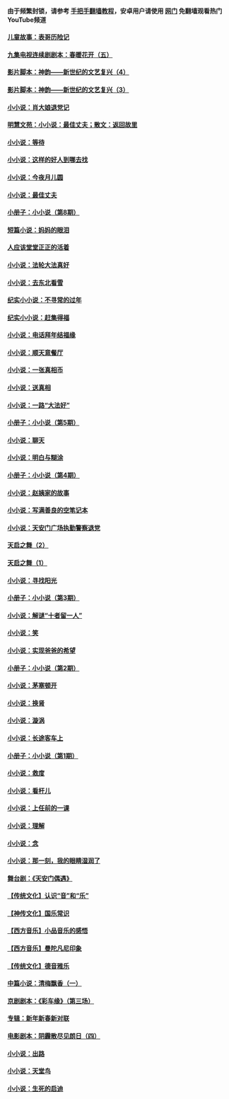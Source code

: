 #### 由于频繁封锁，请参考 [手把手翻墙教程](https://github.com/gfw-breaker/guides/wiki/)，安卓用户请使用 [网门](https://github.com/gfw-breaker/nogfw/blob/master/dl.md?t=07141600) 免翻墙观看热门YouTube频道 

#### [儿童故事：表哥历险记](../pages/328/383535.md?t=07141600) 

#### [九集电视连续剧剧本：春暖花开（五）](../pages/328/275919.md?t=07141600) 

#### [影片脚本：神韵——新世纪的文艺复兴（4）](../pages/328/266089.md?t=07141600) 

#### [影片脚本：神韵——新世纪的文艺复兴（3）](../pages/328/266087.md?t=07141600) 

#### [小小说：肖大娘退党记](../pages/328/239807.md?t=07141600) 

#### [明慧文苑：小小说：最佳丈夫；散文：返回故里](../pages/328/3439.md?t=07141600) 

#### [小小说：等待](../pages/328/223927.md?t=07141600) 

#### [小小说：这样的好人到哪去找](../pages/328/209396.md?t=07141600) 

#### [小小说：今夜月儿圆](../pages/328/193588.md?t=07141600) 

#### [小小说：最佳丈夫](../pages/328/190938.md?t=07141600) 

#### [小册子：小小说（第8期）](../pages/328/188202.md?t=07141600) 

#### [短篇小说：妈妈的眼泪](../pages/328/187712.md?t=07141600) 

#### [人应该堂堂正正的活着](../pages/328/182430.md?t=07141600) 

#### [小小说：法轮大法真好](../pages/328/174669.md?t=07141600) 

#### [小小说：去东北看雪](../pages/328/173882.md?t=07141600) 

#### [纪实小小说：不寻常的过年](../pages/328/173187.md?t=07141600) 

#### [纪实小小说：赶集得福](../pages/328/172652.md?t=07141600) 

#### [小小说：电话拜年结福缘](../pages/328/172533.md?t=07141600) 

#### [小小说：顺天意餐厅](../pages/328/170182.md?t=07141600) 

#### [小小说：一张真相币](../pages/328/169410.md?t=07141600) 

#### [小小说：送真相](../pages/328/166713.md?t=07141600) 

#### [小小说：一路“大法好”](../pages/328/162016.md?t=07141600) 

#### [小册子：小小说（第5期）](../pages/328/161131.md?t=07141600) 

#### [小小说：聊天](../pages/328/159640.md?t=07141600) 

#### [小小说：明白与糊涂](../pages/328/158101.md?t=07141600) 

#### [小册子：小小说（第4期）](../pages/328/158006.md?t=07141600) 

#### [小小说：赵姨家的故事](../pages/328/157843.md?t=07141600) 

#### [小小说：写满善良的空笔记本](../pages/328/157382.md?t=07141600) 

#### [小小说：天安门广场执勤警察退党](../pages/328/156982.md?t=07141600) 

#### [天启之舞（2）](../pages/328/153440.md?t=07141600) 

#### [天启之舞（1）](../pages/328/153439.md?t=07141600) 

#### [小小说：寻找阳光](../pages/328/153065.md?t=07141600) 

#### [小册子：小小说（第3期）](../pages/328/151715.md?t=07141600) 

#### [小小说：解谜“十者留一人”](../pages/328/148967.md?t=07141600) 

#### [小小说：笑](../pages/328/148905.md?t=07141600) 

#### [小小说：实现爸爸的希望](../pages/328/148096.md?t=07141600) 

#### [小册子：小小说（第2期）](../pages/328/147214.md?t=07141600) 

#### [小小说：茅塞顿开](../pages/328/147030.md?t=07141600) 

#### [小小说：换肾](../pages/328/146770.md?t=07141600) 

#### [小小说：漩涡](../pages/328/146683.md?t=07141600) 

#### [小小说：长途客车上](../pages/328/145076.md?t=07141600) 

#### [小册子：小小说（第1期）](../pages/328/143963.md?t=07141600) 

#### [小小说：救度](../pages/328/143927.md?t=07141600) 

#### [小小说：看杆儿](../pages/328/142137.md?t=07141600) 

#### [小小说：上任前的一课](../pages/328/140808.md?t=07141600) 

#### [小小说：理解](../pages/328/140476.md?t=07141600) 

#### [小小说：念](../pages/328/139513.md?t=07141600) 

#### [小小说：那一刻，我的眼睛湿润了](../pages/328/138476.md?t=07141600) 

#### [舞台剧：《天安门偶遇》](../pages/328/117155.md?t=07141600) 

#### [【传统文化】认识“音”和“乐”](../pages/328/108667.md?t=07141600) 

#### [【神传文化】国乐常识](../pages/328/104225.md?t=07141600) 

#### [【西方音乐】小品音乐的感悟](../pages/328/102924.md?t=07141600) 

#### [【西方音乐】曼陀凡尼印象](../pages/328/102922.md?t=07141600) 

#### [【传统文化】德音雅乐](../pages/328/102923.md?t=07141600) 

#### [中篇小说：清梅飘香（一）](../pages/328/101058.md?t=07141600) 

#### [京剧剧本：《彩车缘》（第三场）](../pages/328/96434.md?t=07141600) 

#### [专辑：新年新春新对联](../pages/328/94991.md?t=07141600) 

#### [电影剧本：阴霾散尽见朗日（四）](../pages/328/87081.md?t=07141600) 

#### [小小说：出路](../pages/328/84848.md?t=07141600) 

#### [小小说：天堂鸟](../pages/328/83084.md?t=07141600) 

#### [小小说：生死的启迪](../pages/328/70977.md?t=07141600) 

